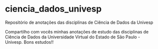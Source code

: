 # ciencia_dados_univesp
Repositório de anotações das disciplinas de Ciência de Dados da Univesp 

Compartilho com vocês minhas anotações de estudo das disciplinas de Ciência de Dados da Universidade Virtual do Estado de São Paulo - Univesp. Bons estudos!!
